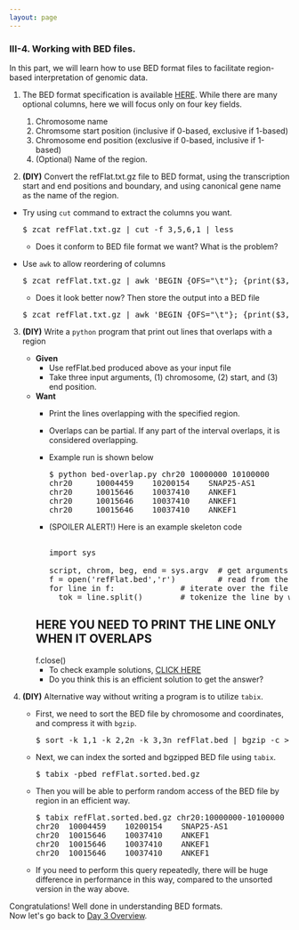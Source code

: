 ```yaml
---
layout: page
---
```


### III-4. Working with BED files.

In this part, we will learn how to use BED format files to facilitate region-based interpretation of genomic data.

1. The BED format specification is available [HERE](https://genome.ucsc.edu/FAQ/FAQformat.html#format1). While there are many optional columns, here we will focus only on four key fields.
   1. Chromosome name
   2. Chromsome start position (inclusive if 0-based, exclusive if 1-based)
   3. Chromosome end position  (exclusive if 0-based, inclusive if 1-based)
   4. (Optional) Name of the region.

2. **(DIY)** Convert the refFlat.txt.gz file to BED format, using the transcription start and end positions and boundary, and using canonical gene name as the name of the region.
  - Try using `cut` command to extract the columns you want.
  
    <pre>
    $ zcat refFlat.txt.gz | cut -f 3,5,6,1 | less </pre>
    - Does it conform to BED file format we want? What is the problem?
  - Use `awk` to allow reordering of columns
  
    <pre>
    $ zcat refFlat.txt.gz | awk 'BEGIN {OFS="\t"}; {print($3,$5,$6,$1)}' | less </pre>
    
    - Does it look better now? Then store the output into a BED file
    <pre>
    $ zcat refFlat.txt.gz | awk 'BEGIN {OFS="\t"}; {print($3,$5,$6,$1)}' > refFlat.bed </pre>    

3. **(DIY)** Write a `python` program that print out lines that overlaps with a region
   - **Given**
     - Use refFlat.bed produced above as your input file
     - Take three input arguments, (1) chromosome, (2) start, and (3) end position.
   - **Want**
     - Print the lines overlapping with the specified region.
     - Overlaps can be partial. If any part of the interval overlaps, it is considered overlapping.
     - Example run is shown below
    
       <pre>
       $ python bed-overlap.py chr20 10000000 10100000
       chr20 	 10004459 	 10200154 	 SNAP25-AS1
       chr20 	 10015646 	 10037410 	 ANKEF1
       chr20 	 10015646 	 10037410 	 ANKEF1
       chr20 	 10015646 	 10037410 	 ANKEF1 </pre>
     - (SPOILER ALERT!) Here is an example skeleton code
       <pre>  
       import sys
       
       script, chrom, beg, end = sys.argv  # get arguments from command line
       f = open('refFlat.bed','r')         # read from the input file
       for line in f:			   # iterate over the file by line
         tok = line.split()		   # tokenize the line by whitespaces (list of size 4)
	 ## HERE YOU NEED TO PRINT THE LINE ONLY WHEN IT OVERLAPS
       f.close() </pre>
     - To check example solutions, [CLICK HERE](../class-material/day3-answers.html#write-a-python-program-that-print-out-lines-that-overlaps-with-a-region)
     - Do you think this is an efficient solution to get the answer?

4. **(DIY)** Alternative way without writing a program is to utilize `tabix`.
   - First, we need to sort the BED file by chromosome and coordinates, and compress it with `bgzip`.
     <pre>
     $ sort -k 1,1 -k 2,2n -k 3,3n refFlat.bed | bgzip -c > refFlat.sorted.bed.gz </pre>
   - Next, we can index the sorted and bgzipped BED file using `tabix`.
     <pre>
     $ tabix -pbed refFlat.sorted.bed.gz </pre>
   - Then you will be able to perform random access of the BED file by region in an efficient way.
     <pre>
     $ tabix refFlat.sorted.bed.gz chr20:10000000-10100000
     chr20	10004459	10200154	SNAP25-AS1
     chr20	10015646	10037410	ANKEF1
     chr20	10015646	10037410	ANKEF1
     chr20	10015646	10037410	ANKEF1 </pre>
   - If you need to perform this query repeatedly, there will be huge difference in performance in this way, compared to the unsorted version in the way above.

Congratulations! Well done in understanding BED formats.
<br>
Now let's go back to [Day 3 Overview](../day3).
